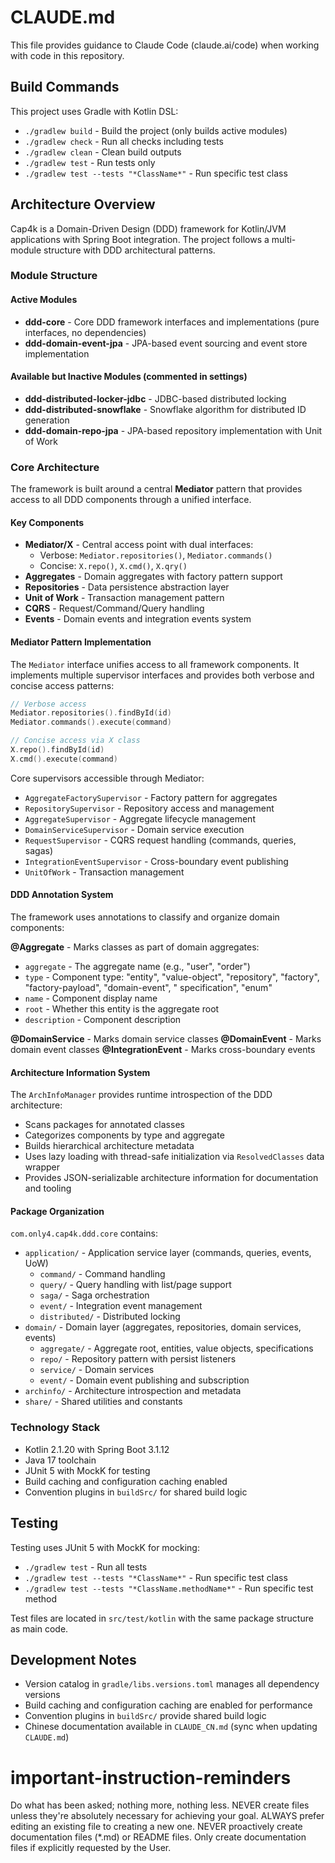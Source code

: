 # CLAUDE.md

This file provides guidance to Claude Code (claude.ai/code) when working with code in this repository.

## Build Commands

This project uses Gradle with Kotlin DSL:

- `./gradlew build` - Build the project (only builds active modules)
- `./gradlew check` - Run all checks including tests
- `./gradlew clean` - Clean build outputs
- `./gradlew test` - Run tests only
- `./gradlew test --tests "*ClassName*"` - Run specific test class

## Architecture Overview

Cap4k is a Domain-Driven Design (DDD) framework for Kotlin/JVM applications with Spring Boot integration. The project
follows a multi-module structure with DDD architectural patterns.

### Module Structure

#### Active Modules

- **ddd-core** - Core DDD framework interfaces and implementations (pure interfaces, no dependencies)
- **ddd-domain-event-jpa** - JPA-based event sourcing and event store implementation

#### Available but Inactive Modules (commented in settings)

- **ddd-distributed-locker-jdbc** - JDBC-based distributed locking
- **ddd-distributed-snowflake** - Snowflake algorithm for distributed ID generation
- **ddd-domain-repo-jpa** - JPA-based repository implementation with Unit of Work

### Core Architecture

The framework is built around a central **Mediator** pattern that provides access to all DDD components through a
unified interface.

#### Key Components

- **Mediator/X** - Central access point with dual interfaces:
  - Verbose: `Mediator.repositories()`, `Mediator.commands()`
  - Concise: `X.repo()`, `X.cmd()`, `X.qry()`
- **Aggregates** - Domain aggregates with factory pattern support
- **Repositories** - Data persistence abstraction layer
- **Unit of Work** - Transaction management pattern
- **CQRS** - Request/Command/Query handling
- **Events** - Domain events and integration events system

#### Mediator Pattern Implementation

The `Mediator` interface unifies access to all framework components. It implements multiple supervisor interfaces and
provides both verbose and concise access patterns:

```kotlin
// Verbose access
Mediator.repositories().findById(id)
Mediator.commands().execute(command)

// Concise access via X class
X.repo().findById(id)
X.cmd().execute(command)
```

Core supervisors accessible through Mediator:

- `AggregateFactorySupervisor` - Factory pattern for aggregates
- `RepositorySupervisor` - Repository access and management
- `AggregateSupervisor` - Aggregate lifecycle management
- `DomainServiceSupervisor` - Domain service execution
- `RequestSupervisor` - CQRS request handling (commands, queries, sagas)
- `IntegrationEventSupervisor` - Cross-boundary event publishing
- `UnitOfWork` - Transaction management

#### DDD Annotation System

The framework uses annotations to classify and organize domain components:

**@Aggregate** - Marks classes as part of domain aggregates:

- `aggregate` - The aggregate name (e.g., "user", "order")
- `type` - Component type: "entity", "value-object", "repository", "factory", "factory-payload", "domain-event", "
  specification", "enum"
- `name` - Component display name
- `root` - Whether this entity is the aggregate root
- `description` - Component description

**@DomainService** - Marks domain service classes
**@DomainEvent** - Marks domain event classes
**@IntegrationEvent** - Marks cross-boundary events

#### Architecture Information System

The `ArchInfoManager` provides runtime introspection of the DDD architecture:

- Scans packages for annotated classes
- Categorizes components by type and aggregate
- Builds hierarchical architecture metadata
- Uses lazy loading with thread-safe initialization via `ResolvedClasses` data wrapper
- Provides JSON-serializable architecture information for documentation and tooling

#### Package Organization

`com.only4.cap4k.ddd.core` contains:
- `application/` - Application service layer (commands, queries, events, UoW)
  - `command/` - Command handling
  - `query/` - Query handling with list/page support
  - `saga/` - Saga orchestration
  - `event/` - Integration event management
  - `distributed/` - Distributed locking
- `domain/` - Domain layer (aggregates, repositories, domain services, events)
  - `aggregate/` - Aggregate root, entities, value objects, specifications
  - `repo/` - Repository pattern with persist listeners
  - `service/` - Domain services
  - `event/` - Domain event publishing and subscription
- `archinfo/` - Architecture introspection and metadata
- `share/` - Shared utilities and constants

### Technology Stack

- Kotlin 2.1.20 with Spring Boot 3.1.12
- Java 17 toolchain
- JUnit 5 with MockK for testing
- Build caching and configuration caching enabled
- Convention plugins in `buildSrc/` for shared build logic

## Testing

Testing uses JUnit 5 with MockK for mocking:

- `./gradlew test` - Run all tests
- `./gradlew test --tests "*ClassName*"` - Run specific test class
- `./gradlew test --tests "*ClassName.methodName*"` - Run specific test method

Test files are located in `src/test/kotlin` with the same package structure as main code.

## Development Notes

- Version catalog in `gradle/libs.versions.toml` manages all dependency versions
- Build caching and configuration caching are enabled for performance
- Convention plugins in `buildSrc/` provide shared build logic
- Chinese documentation available in `CLAUDE_CN.md` (sync when updating `CLAUDE.md`)

# important-instruction-reminders

Do what has been asked; nothing more, nothing less.
NEVER create files unless they're absolutely necessary for achieving your goal.
ALWAYS prefer editing an existing file to creating a new one.
NEVER proactively create documentation files (*.md) or README files. Only create documentation files if explicitly
requested by the User.
